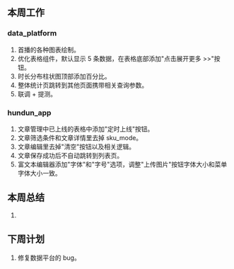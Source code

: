 ## 本周工作

### data_platform

1. 首播的各种图表绘制。
2. 优化表格组件，默认显示 5 条数据，在表格底部添加"点击展开更多 >>"按钮。
3. 时长分布柱状图顶部添加百分比。
4. 整体统计页跳转到其他页面携带相关查询参数。
5. 联调 + 提测。

### hundun_app

1. 文章管理中已上线的表格中添加"定时上线"按钮。
2. 文章筛选条件和文章详情里去掉 sku_mode。
3. 文章编辑里去掉"清空"按钮以及相关逻辑。
4. 文章保存成功后不自动跳转到列表页。
5. 富文本编辑器添加"字体"和"字号"选项，调整"上传图片"按钮字体大小和菜单字体大小一致。

## 本周总结

1.

## 下周计划

1. 修复数据平台的 bug。
